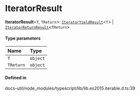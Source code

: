 # IteratorResult

 **IteratorResult**<`T`, `TReturn`\>: [`IteratorYieldResult`](../interfaces/IteratorYieldResult.md)<`T`\> \| [`IteratorReturnResult`](../interfaces/IteratorReturnResult.md)<`TReturn`\>

#### Type parameters

| Name | Type |
| :------ | :------ |
| `T` | `object` |
| `TReturn` | `object` |

#### Defined in

docs-util/node_modules/typescript/lib/lib.es2015.iterable.d.ts:39
